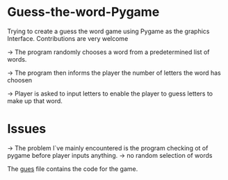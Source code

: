 # Guess-the-word-Pygame

Trying to create a guess the word game using Pygame as the graphics Interface.
Contributions are very welcome

-> The program randomly chooses a word from a predetermined list of words.

-> The program then informs the player the number of letters the  word has choosen

-> Player is asked to input letters to enable the player to guess letters to make up that word.


# Issues
-> The problem I`ve mainly encountered is the program checking ot of pygame before player inputs anything.
-> no random selection of words 

The [gues](https://github.com/Dithsy/Guess-the-word-Pygame/blob/main/gues.py) file contains the code for the game.


